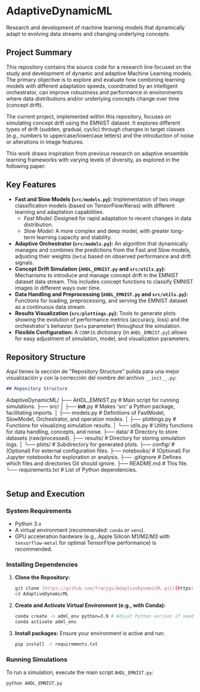 # AdaptiveDynamicML

Research and development of machine learning models that dynamically adapt to evolving data streams and changing underlying concepts.

## Project Summary

This repository contains the source code for a research line focused on the study and development of dynamic and adaptive Machine Learning models. The primary objective is to explore and evaluate how combining learning models with different adaptation speeds, coordinated by an intelligent orchestrator, can improve robustness and performance in environments where data distributions and/or underlying concepts change over time (concept drift).

The current project, implemented within this repository, focuses on simulating concept drift using the EMNIST dataset. It explores different types of drift (sudden, gradual, cyclic) through changes in target classes (e.g., numbers to uppercase/lowercase letters) and the introduction of noise or alterations in image features.

This work draws inspiration from previous research on adaptive ensemble learning frameworks with varying levels of diversity, as explored in the following paper:

## Key Features

-   **Fast and Slow Models (`src/models.py`):** Implementation of two image classification models (based on TensorFlow/Keras) with different learning and adaptation capabilities.
    -   *Fast Model:* Designed for rapid adaptation to recent changes in data distribution.
    -   *Slow Model:* A more complex and deep model, with greater long-term learning capacity and stability.
-   **Adaptive Orchestrator (`src/models.py`):** An algorithm that dynamically manages and combines the predictions from the Fast and Slow models, adjusting their weights (`beta`) based on observed performance and drift signals.
-   **Concept Drift Simulation (`AHDL_EMNIST.py` and `src/utils.py`):** Mechanisms to introduce and manage concept drift in the EMNIST dataset data stream. This includes concept functions to classify EMNIST images in different ways over time.
-   **Data Handling and Preprocessing (`AHDL_EMNIST.py` and `src/utils.py`):** Functions for loading, preprocessing, and serving the EMNIST dataset as a continuous data stream.
-   **Results Visualization (`src/plottings.py`):** Tools to generate plots showing the evolution of performance metrics (accuracy, loss) and the orchestrator's behavior (`beta` parameter) throughout the simulation.
-   **Flexible Configuration:** A `CONFIG` dictionary (in `AHDL_EMNIST.py`) allows for easy adjustment of simulation, model, and visualization parameters.

## Repository Structure
Aquí tienes la sección de "Repository Structure" pulida para una mejor visualización y con la corrección del nombre del archivo `__init__.py`:

```markdown
## Repository Structure

```

AdaptiveDynamicML/
├── AHDL\_EMNIST.py           \# Main script for running simulations.
├── src/
│   ├── **init**.py          \# Makes 'src' a Python package, facilitating imports.
│   ├── models.py            \# Definitions of FastModel, SlowModel, Orchestrator, and operation modes.
│   ├── plottings.py         \# Functions for visualizing simulation results.
│   └── utils.py             \# Utility functions for data handling, concepts, and noise.
├── data/                    \# Directory to store datasets (raw/processed).
├── results/                 \# Directory for storing simulation logs.
│   └── plots/               \# Subdirectory for generated plots.
├── config/                  \# (Optional) For external configuration files.
├── notebooks/               \# (Optional) For Jupyter notebooks for exploration or analysis.
├── .gitignore               \# Defines which files and directories Git should ignore.
├── README.md                \# This file.
└── requirements.txt         \# List of Python dependencies.

```
```

## Setup and Execution

### System Requirements

-   Python 3.x
-   A virtual environment (recommended: `conda` or `venv`).
-   GPU acceleration hardware (e.g., Apple Silicon M1/M2/M3 with `tensorflow-metal` for optimal TensorFlow performance) is recommended.

### Installing Dependencies

1.  **Clone the Repository:**
    ```bash
    git clone [https://github.com/franjgs/AdaptiveDynamicML.git](https://github.com/franjgs/AdaptiveDynamicML.git)
    cd AdaptiveDynamicML
    ```
2.  **Create and Activate Virtual Environment (e.g., with Conda):**
    ```bash
    conda create -n adml_env python=3.9 # Adjust Python version if needed
    conda activate adml_env
    ```
3.  **Install packages:**
    Ensure your environment is active and run:
    ```bash
    pip install -r requirements.txt
    ```

### Running Simulations

To run a simulation, execute the main script `AHDL_EMNIST.py`:

```bash
python AHDL_EMNIST.py
